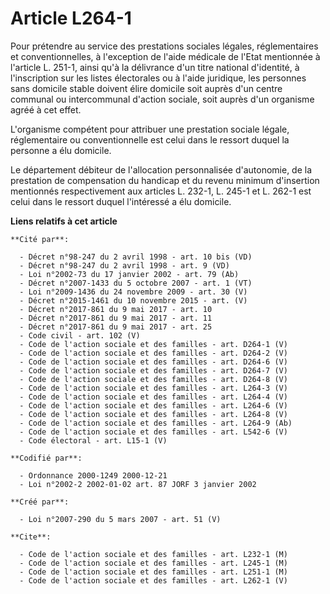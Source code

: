 # Article L264-1

Pour prétendre au service des prestations sociales légales, réglementaires et conventionnelles, à l'exception de l'aide
médicale de l'Etat mentionnée à l'article L. 251-1, ainsi qu'à la délivrance d'un titre national d'identité, à l'inscription
sur les listes électorales ou à l'aide juridique, les personnes sans domicile stable doivent élire domicile soit auprès d'un
centre communal ou intercommunal d'action sociale, soit auprès d'un organisme agréé à cet effet.

L'organisme compétent pour attribuer une prestation sociale légale, réglementaire ou conventionnelle est celui dans le
ressort duquel la personne a élu domicile.

Le département débiteur de l'allocation personnalisée d'autonomie, de la prestation de compensation du handicap et du revenu
minimum d'insertion mentionnés respectivement aux articles L. 232-1, L. 245-1 et L. 262-1 est celui dans le ressort duquel
l'intéressé a élu domicile.

**Liens relatifs à cet article**

	**Cité par**:

	  - Décret n°98-247 du 2 avril 1998 - art. 10 bis (VD)
	  - Décret n°98-247 du 2 avril 1998 - art. 9 (VD)
	  - Loi n°2002-73 du 17 janvier 2002 - art. 79 (Ab)
	  - Décret n°2007-1433 du 5 octobre 2007 - art. 1 (VT)
	  - Loi n°2009-1436 du 24 novembre 2009 - art. 30 (V)
	  - Décret n°2015-1461 du 10 novembre 2015 - art. (V)
	  - Décret n°2017-861 du 9 mai 2017 - art. 10
	  - Décret n°2017-861 du 9 mai 2017 - art. 11
	  - Décret n°2017-861 du 9 mai 2017 - art. 25
	  - Code civil - art. 102 (V)
	  - Code de l'action sociale et des familles - art. D264-1 (V)
	  - Code de l'action sociale et des familles - art. D264-2 (V)
	  - Code de l'action sociale et des familles - art. D264-6 (V)
	  - Code de l'action sociale et des familles - art. D264-7 (V)
	  - Code de l'action sociale et des familles - art. D264-8 (V)
	  - Code de l'action sociale et des familles - art. L264-3 (V)
	  - Code de l'action sociale et des familles - art. L264-4 (V)
	  - Code de l'action sociale et des familles - art. L264-6 (V)
	  - Code de l'action sociale et des familles - art. L264-8 (V)
	  - Code de l'action sociale et des familles - art. L264-9 (Ab)
	  - Code de l'action sociale et des familles - art. L542-6 (V)
	  - Code électoral - art. L15-1 (V)

	**Codifié par**:

	  - Ordonnance 2000-1249 2000-12-21
	  - Loi n°2002-2 2002-01-02 art. 87 JORF 3 janvier 2002

	**Créé par**:

	  - Loi n°2007-290 du 5 mars 2007 - art. 51 (V)

	**Cite**:

	  - Code de l'action sociale et des familles - art. L232-1 (M)
	  - Code de l'action sociale et des familles - art. L245-1 (M)
	  - Code de l'action sociale et des familles - art. L251-1 (M)
	  - Code de l'action sociale et des familles - art. L262-1 (V)
